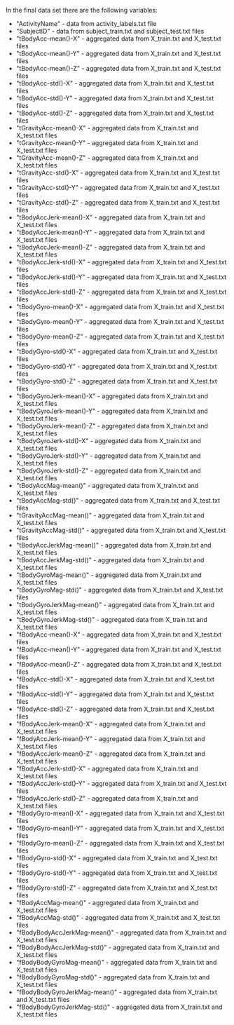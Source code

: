 
In the final data set there are the following variables:

* "ActivityName" - data from activity_labels.txt file
* "SubjectID" - data from subject_train.txt and subject_test.txt files
* "tBodyAcc-mean()-X" - aggregated data from X_train.txt and X_test.txt files
* "tBodyAcc-mean()-Y"  - aggregated data from X_train.txt and X_test.txt files
* "tBodyAcc-mean()-Z"  - aggregated data from X_train.txt and X_test.txt files
* "tBodyAcc-std()-X"  - aggregated data from X_train.txt and X_test.txt files
* "tBodyAcc-std()-Y"  - aggregated data from X_train.txt and X_test.txt files
* "tBodyAcc-std()-Z"  - aggregated data from X_train.txt and X_test.txt files
* "tGravityAcc-mean()-X"  - aggregated data from X_train.txt and X_test.txt files
* "tGravityAcc-mean()-Y"  - aggregated data from X_train.txt and X_test.txt files
* "tGravityAcc-mean()-Z"  - aggregated data from X_train.txt and X_test.txt files
* "tGravityAcc-std()-X"  - aggregated data from X_train.txt and X_test.txt files
* "tGravityAcc-std()-Y"  - aggregated data from X_train.txt and X_test.txt files
* "tGravityAcc-std()-Z"  - aggregated data from X_train.txt and X_test.txt files
* "tBodyAccJerk-mean()-X"  - aggregated data from X_train.txt and X_test.txt files
* "tBodyAccJerk-mean()-Y"  - aggregated data from X_train.txt and X_test.txt files
* "tBodyAccJerk-mean()-Z"  - aggregated data from X_train.txt and X_test.txt files
* "tBodyAccJerk-std()-X"  - aggregated data from X_train.txt and X_test.txt files
* "tBodyAccJerk-std()-Y"  - aggregated data from X_train.txt and X_test.txt files
* "tBodyAccJerk-std()-Z"  - aggregated data from X_train.txt and X_test.txt files
* "tBodyGyro-mean()-X"  - aggregated data from X_train.txt and X_test.txt files
* "tBodyGyro-mean()-Y"  - aggregated data from X_train.txt and X_test.txt files
* "tBodyGyro-mean()-Z"  - aggregated data from X_train.txt and X_test.txt files
* "tBodyGyro-std()-X"  - aggregated data from X_train.txt and X_test.txt files
* "tBodyGyro-std()-Y"  - aggregated data from X_train.txt and X_test.txt files
* "tBodyGyro-std()-Z"  - aggregated data from X_train.txt and X_test.txt files
* "tBodyGyroJerk-mean()-X"  - aggregated data from X_train.txt and X_test.txt files
* "tBodyGyroJerk-mean()-Y"  - aggregated data from X_train.txt and X_test.txt files
* "tBodyGyroJerk-mean()-Z"  - aggregated data from X_train.txt and X_test.txt files
* "tBodyGyroJerk-std()-X"  - aggregated data from X_train.txt and X_test.txt files
* "tBodyGyroJerk-std()-Y"  - aggregated data from X_train.txt and X_test.txt files
* "tBodyGyroJerk-std()-Z"  - aggregated data from X_train.txt and X_test.txt files
* "tBodyAccMag-mean()"  - aggregated data from X_train.txt and X_test.txt files
* "tBodyAccMag-std()"  - aggregated data from X_train.txt and X_test.txt files
* "tGravityAccMag-mean()"  - aggregated data from X_train.txt and X_test.txt files
* "tGravityAccMag-std()"  - aggregated data from X_train.txt and X_test.txt files
* "tBodyAccJerkMag-mean()"  - aggregated data from X_train.txt and X_test.txt files
* "tBodyAccJerkMag-std()"  - aggregated data from X_train.txt and X_test.txt files
* "tBodyGyroMag-mean()"  - aggregated data from X_train.txt and X_test.txt files
* "tBodyGyroMag-std()"  - aggregated data from X_train.txt and X_test.txt files
* "tBodyGyroJerkMag-mean()"  - aggregated data from X_train.txt and X_test.txt files
* "tBodyGyroJerkMag-std()"  - aggregated data from X_train.txt and X_test.txt files
* "fBodyAcc-mean()-X"  - aggregated data from X_train.txt and X_test.txt files
* "fBodyAcc-mean()-Y"  - aggregated data from X_train.txt and X_test.txt files
* "fBodyAcc-mean()-Z"  - aggregated data from X_train.txt and X_test.txt files
* "fBodyAcc-std()-X"  - aggregated data from X_train.txt and X_test.txt files
* "fBodyAcc-std()-Y"  - aggregated data from X_train.txt and X_test.txt files
* "fBodyAcc-std()-Z"  - aggregated data from X_train.txt and X_test.txt files
* "fBodyAccJerk-mean()-X"  - aggregated data from X_train.txt and X_test.txt files
* "fBodyAccJerk-mean()-Y"  - aggregated data from X_train.txt and X_test.txt files
* "fBodyAccJerk-mean()-Z"  - aggregated data from X_train.txt and X_test.txt files
* "fBodyAccJerk-std()-X"  - aggregated data from X_train.txt and X_test.txt files
* "fBodyAccJerk-std()-Y"  - aggregated data from X_train.txt and X_test.txt files
* "fBodyAccJerk-std()-Z"  - aggregated data from X_train.txt and X_test.txt files
* "fBodyGyro-mean()-X"  - aggregated data from X_train.txt and X_test.txt files
* "fBodyGyro-mean()-Y"  - aggregated data from X_train.txt and X_test.txt files
* "fBodyGyro-mean()-Z"  - aggregated data from X_train.txt and X_test.txt files
* "fBodyGyro-std()-X"  - aggregated data from X_train.txt and X_test.txt files
* "fBodyGyro-std()-Y"  - aggregated data from X_train.txt and X_test.txt files
* "fBodyGyro-std()-Z"  - aggregated data from X_train.txt and X_test.txt files
* "fBodyAccMag-mean()"  - aggregated data from X_train.txt and X_test.txt files
* "fBodyAccMag-std()"  - aggregated data from X_train.txt and X_test.txt files
* "fBodyBodyAccJerkMag-mean()"  - aggregated data from X_train.txt and X_test.txt files
* "fBodyBodyAccJerkMag-std()"  - aggregated data from X_train.txt and X_test.txt files
* "fBodyBodyGyroMag-mean()"  - aggregated data from X_train.txt and X_test.txt files
* "fBodyBodyGyroMag-std()"  - aggregated data from X_train.txt and X_test.txt files
* "fBodyBodyGyroJerkMag-mean()"  - aggregated data from X_train.txt and X_test.txt files
* "fBodyBodyGyroJerkMag-std()" - aggregated data from X_train.txt and X_test.txt files
